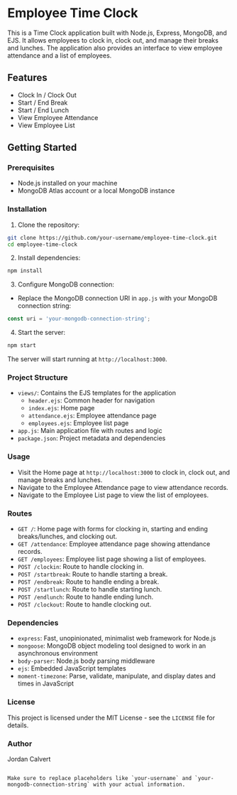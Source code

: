 # Employee Time Clock

This is a Time Clock application built with Node.js, Express, MongoDB, and EJS. It allows employees to clock in, clock out, and manage their breaks and lunches. The application also provides an interface to view employee attendance and a list of employees.

## Features

- Clock In / Clock Out
- Start / End Break
- Start / End Lunch
- View Employee Attendance
- View Employee List

## Getting Started

### Prerequisites

- Node.js installed on your machine
- MongoDB Atlas account or a local MongoDB instance

### Installation

1. Clone the repository:

```bash
git clone https://github.com/your-username/employee-time-clock.git
cd employee-time-clock
```

2. Install dependencies:

```bash
npm install
```

3. Configure MongoDB connection:

- Replace the MongoDB connection URI in `app.js` with your MongoDB connection string:

```javascript
const uri = 'your-mongodb-connection-string';
```

4. Start the server:

```bash
npm start
```

The server will start running at `http://localhost:3000`.

### Project Structure

- `views/`: Contains the EJS templates for the application
  - `header.ejs`: Common header for navigation
  - `index.ejs`: Home page
  - `attendance.ejs`: Employee attendance page
  - `employees.ejs`: Employee list page
- `app.js`: Main application file with routes and logic
- `package.json`: Project metadata and dependencies

### Usage

- Visit the Home page at `http://localhost:3000` to clock in, clock out, and manage breaks and lunches.
- Navigate to the Employee Attendance page to view attendance records.
- Navigate to the Employee List page to view the list of employees.

### Routes

- `GET /`: Home page with forms for clocking in, starting and ending breaks/lunches, and clocking out.
- `GET /attendance`: Employee attendance page showing attendance records.
- `GET /employees`: Employee list page showing a list of employees.
- `POST /clockin`: Route to handle clocking in.
- `POST /startbreak`: Route to handle starting a break.
- `POST /endbreak`: Route to handle ending a break.
- `POST /startlunch`: Route to handle starting lunch.
- `POST /endlunch`: Route to handle ending lunch.
- `POST /clockout`: Route to handle clocking out.

### Dependencies

- `express`: Fast, unopinionated, minimalist web framework for Node.js
- `mongoose`: MongoDB object modeling tool designed to work in an asynchronous environment
- `body-parser`: Node.js body parsing middleware
- `ejs`: Embedded JavaScript templates
- `moment-timezone`: Parse, validate, manipulate, and display dates and times in JavaScript

### License

This project is licensed under the MIT License - see the `LICENSE` file for details.

### Author

Jordan Calvert
```

Make sure to replace placeholders like `your-username` and `your-mongodb-connection-string` with your actual information.
